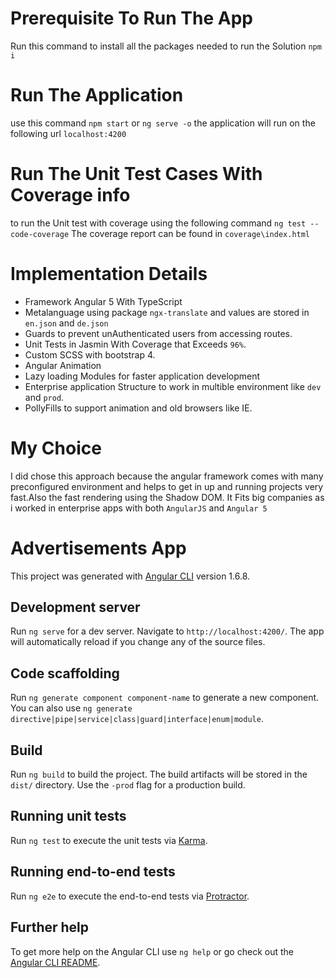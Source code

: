 # Prerequisite To Run The App
Run this command to install all the packages needed to run the Solution `npm i`

# Run The Application 
use this command `npm start` or `ng serve -o`
the application will run on the following url `localhost:4200`

# Run The Unit Test Cases With Coverage info 
to run the Unit test with coverage using the following command
```ng test --code-coverage```
The coverage report can be found in `coverage\index.html`

# Implementation Details
* Framework Angular 5 With TypeScript
* Metalanguage using package `ngx-translate` and values are 
stored in `en.json` and `de.json`
* Guards to prevent unAuthenticated users from accessing routes.
* Unit Tests in Jasmin With Coverage that Exceeds `96%`.
* Custom SCSS with bootstrap 4.
* Angular Animation 
* Lazy loading Modules for faster application development 
* Enterprise application Structure to work in multible environment like `dev` and `prod`.
* PollyFills to support animation and old browsers like IE.

# My Choice
I did chose this approach because the angular framework comes with many preconfigured environment and helps to get in up and running projects very fast.Also the fast rendering using the Shadow DOM.
It Fits big companies as i worked in enterprise apps with both `AngularJS` and `Angular 5`   

# Advertisements App

This project was generated with [Angular CLI](https://github.com/angular/angular-cli) version 1.6.8.

## Development server

Run `ng serve` for a dev server. Navigate to `http://localhost:4200/`. The app will automatically reload if you change any of the source files.

## Code scaffolding

Run `ng generate component component-name` to generate a new component. You can also use `ng generate directive|pipe|service|class|guard|interface|enum|module`.

## Build

Run `ng build` to build the project. The build artifacts will be stored in the `dist/` directory. Use the `-prod` flag for a production build.

## Running unit tests

Run `ng test` to execute the unit tests via [Karma](https://karma-runner.github.io).

## Running end-to-end tests

Run `ng e2e` to execute the end-to-end tests via [Protractor](http://www.protractortest.org/).

## Further help

To get more help on the Angular CLI use `ng help` or go check out the [Angular CLI README](https://github.com/angular/angular-cli/blob/master/README.md).
